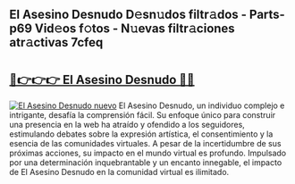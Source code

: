 ## El Asesino Desnudo D𝚎sn𝚞dos filtr𝚊dos - Parts-p69 Vid𝚎os f𝚘tos - N𝚞evas filtr𝚊ciones atr𝚊ctivas 7cfeq

# <h2><a href="http://mb41tk.tromn.icu/?c=El+Asesino+Desnudo">🔗👉👉👉 El Asesino Desnudo 🔗🔗</a></h2>

[![El Asesino Desnudo nuevo](https://i.imgur.com/pEAQMta.gif)](http://mb41tk.tromn.icu/?c=El+Asesino+Desnudo)
El Asesino Desnudo, un individuo complejo e intrigante, desafía la comprensión fácil. Su enfoque único para construir una presencia en la web ha atraído y ofendido a los seguidores, estimulando debates sobre la expresión artística, el consentimiento y la esencia de las comunidades virtuales. A pesar de la incertidumbre de sus próximas acciones, su impacto en el mundo virtual es profundo. Impulsado por una determinación inquebrantable y un encanto innegable, el impacto de El Asesino Desnudo en la comunidad virtual es ilimitado.
